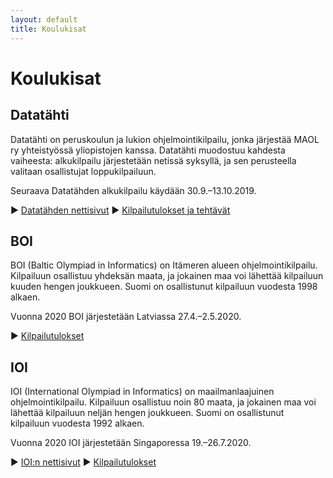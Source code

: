 ```yaml
---
layout: default
title: Koulukisat
---
```





# Koulukisat
## Datatähti

Datatähti on peruskoulun ja lukion ohjelmointikilpailu, jonka järjestää MAOL ry yhteistyössä yliopistojen kanssa. Datatähti muodostuu kahdesta vaiheesta: alkukilpailu järjestetään netissä syksyllä, ja sen perusteella valitaan osallistujat loppukilpailuun.

Seuraava Datatähden alkukilpailu käydään 30.9.–13.10.2019.

▶ [Datatähden nettisivut](https://datatahti.fi/) 
▶ [Kilpailutulokset ja tehtävät](https://datatahti.fi/aiemmat-vuodet.html)
## BOI

BOI (Baltic Olympiad in Informatics) on Itämeren alueen ohjelmointikilpailu. Kilpailuun osallistuu yhdeksän maata, ja jokainen maa voi lähettää kilpailuun kuuden hengen joukkueen. Suomi on osallistunut kilpailuun vuodesta 1998 alkaen.

Vuonna 2020 BOI järjestetään Latviassa 27.4.–2.5.2020.

▶ [Kilpailutulokset](http://kisakoodaus.fi/boi.php)
## IOI

IOI (International Olympiad in Informatics) on maailmanlaajuinen ohjelmointikilpailu. Kilpailuun osallistuu noin 80 maata, ja jokainen maa voi lähettää kilpailuun neljän hengen joukkueen. Suomi on osallistunut kilpailuun vuodesta 1992 alkaen.

Vuonna 2020 IOI järjestetään Singaporessa 19.–26.7.2020.

▶ [IOI:n nettisivut](https://ioinformatics.org/)
▶ [Kilpailutulokset](http://kisakoodaus.fi/ioi.php)
